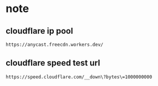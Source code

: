 # note

## cloudflare ip pool

`https://anycast.freecdn.workers.dev/`

## cloudflare speed test url

`https://speed.cloudflare.com/__down\?bytes\=1000000000`
